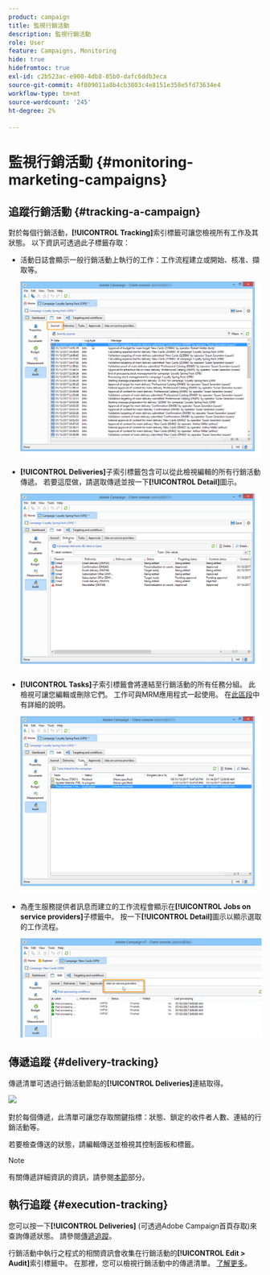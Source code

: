 ```yaml
---
product: campaign
title: 監視行銷活動
description: 監視行銷活動
role: User
feature: Campaigns, Monitoring
hide: true
hidefromtoc: true
exl-id: c2b523ac-e900-4db8-85b0-dafc6ddb3eca
source-git-commit: 4f809011a8b4cb3803c4e8151e358e5fd73634e4
workflow-type: tm+mt
source-wordcount: '245'
ht-degree: 2%

---
```


# 監視行銷活動 {#monitoring-marketing-campaigns}

## 追蹤行銷活動 {#tracking-a-campaign}

對於每個行銷活動，**[!UICONTROL Tracking]**&#x200B;索引標籤可讓您檢視所有工作及其狀態。 以下資訊可透過此子標籤存取：

* 活動日誌會顯示一般行銷活動上執行的工作：工作流程建立或開始、核准、擷取等。

  ![](assets/s_ncs_user_op_edit_exe_tab_a.png)

* **[!UICONTROL Deliveries]**&#x200B;子索引標籤包含可以從此檢視編輯的所有行銷活動傳遞。 若要這麼做，請選取傳遞並按一下&#x200B;**[!UICONTROL Detail]**&#x200B;圖示。

  ![](assets/s_ncs_user_op_edit_exe_tab_b.png)

* **[!UICONTROL Tasks]**&#x200B;子索引標籤會將連結至行銷活動的所有任務分組。 此檢視可讓您編輯或刪除它們。 工作可與MRM應用程式一起使用。 在[此區段](../../mrm/using/creating-and-managing-tasks.md)中有詳細的說明。

  ![](assets/s_ncs_user_op_edit_exe_tab_e.png)

* 為產生服務提供者訊息而建立的工作流程會顯示在&#x200B;**[!UICONTROL Jobs on service providers]**&#x200B;子標籤中。 按一下&#x200B;**[!UICONTROL Detail]**&#x200B;圖示以顯示選取的工作流程。

  ![](assets/s_ncs_user_op_edit_exe_tab_d.png)

## 傳遞追蹤 {#delivery-tracking}

傳遞清單可透過行銷活動節點的&#x200B;**[!UICONTROL Deliveries]**&#x200B;連結取得。

![](assets/s_ncs_user_op_del_state_from_homepage.png)

對於每個傳遞，此清單可讓您存取關鍵指標：狀態、鎖定的收件者人數、連結的行銷活動等。

若要檢查傳送的狀態，請編輯傳送並檢視其控制面板和標籤。

>[!NOTE]
>
>有關傳遞詳細資訊的資訊，請參閱[本節](../../delivery/using/about-message-tracking.md)部分。

## 執行追蹤 {#execution-tracking}

您可以按一下&#x200B;**[!UICONTROL Deliveries]** (可透過Adobe Campaign首頁存取)來查詢傳遞狀態。 請參閱[傳遞追蹤](#delivery-tracking)。

行銷活動中執行之程式的相關資訊會收集在行銷活動的&#x200B;**[!UICONTROL Edit > Audit]**&#x200B;索引標籤中。 在那裡，您可以檢視行銷活動中的傳遞清單。 [了解更多](#tracking-a-campaign)。
